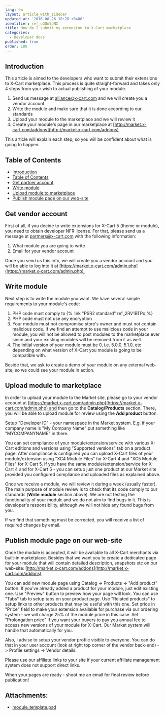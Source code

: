 ```yaml
---
lang: en
layout: article_with_sidebar
updated_at: '2016-08-26 10:28 +0400'
identifier: ref_uGQn5pNX
title: How do I submit my extension to X-Cart marketplace
categories:
  - Developer docs
published: true
order: 100
---
```



## Introduction

This article is aimed to the developers who want to submit their extensions to X-Cart marketplace. This process is quite straight-forward and takes only 4 steps from your wish to actual publishing of your module.

1.  Send us message at [alliance@x-cart.com](mailto:alliance@x-cart.com) and we will create you a vendor account
2.  Write the module and make sure that it is done according to our standards
3.  Upload your module to the marketplace and we will review it
4.  Create your module's page in our marketplace at [http://market.x-cart.com/addons](http://market.x-cart.com/addons)

This article will explain each step, so you will be confident about what is going to happen.

## Table of Contents

*   [Introduction](#introduction)
*   [Table of Contents](#table-of-contents)
*   [Get partner account](#get-vendor-account)
*   [Write module](#write-module)
*   [Upload module to marketplace](#upload-module-to-marketplace)
*   [Publish module page on our web-site](#publish-module-page-on-our-web-site)

## Get vendor account

First of all, if you decide to write extensions for X-Cart 5 (theme or module), you need to obtain developer NFR license. For that, please send us a message at [partners@x-cart.com](mailto:partners@x-cart.com) with the following information:

1.  What module you are going to write
2.  Email for your vendor account

Once you send us this info, we will create you a vendor account and you will be able to log into it at [https://market.x-cart.com/admin.php](https://market.x-cart.com/admin.php) 


## Write module

Next step is to write the module you want. We have several simple requirements to your module's code:

1.  PHP code must comply to {% link "PSR2 standard" ref_2RV1BTPq %}
2.  PHP code must not use any encryption
3.  Your module must not compromise store's owner and must not contain malicious code. If we find an attempt to use malicious code in your module, you will not be allowed to post modules to the marketplace ever since and your existing modules will be removed from it as well.
4.  The initial version of your module must be 0, i.e. 5.0.0, 5.1.0, etc depending on what version of X-Cart you module is going to be compatible with.

Beside that, we ask to create a demo of your module on any external web-site, so we could see your module in action.

## Upload module to marketplace

In order to upload your module to the Market site, please go to your vendor account at [https://market.x-cart.com/admin.php](https://market.x-cart.com/admin.php) and then go to the **Catalog/Products** section. There, you will be able to upload module for review using the **Add product** button. 

Setup "Developer ID" - your namespace in the Market system. E.g. if your company name is "My Company Name" put something like "MYCOMPANYNAME" in there.

You can set compliance of your module/extension/service with various X-Cart editions and versions using "Supported versions" tab on a product page. After compliance is configured you can upload X-Cart files of your module/extension using "XC4 Module Files" for X-Cart 4 and "XC5 Module Files" for X-Cart 5. If you have the same module/extension/service for X-Cart 4 and for X-Cart 5 - you can setup just one product at our Market site provided you configured compliance and uploaded files as explained above.

Once we receive a module, we will review it during a week (usually faster). The main purpose of module review is to check that its code comply to our standards (**Write module** section above). We are not testing the functionality of your module and we do not aim to find bugs in it. This is developer's responsibility, although we will not hide any found bugs from you.

If we find that something must be corrected, you will receive a list of required changes by email.

## Publish module page on our web-site

Once the module is accepted, it will be available to all X-Cart merchants via built-in marketplace. Besides that we want you to create a dedicated page for your module that will contain detailed description, snapshots etc on our web-site: [http://market.x-cart.com/addons](http://market.x-cart.com/addons)

You can add new module page using Catalog -> Products -> "Add product" button. If you've already added a product for your module, just edit existing one. Use "Preview" button to preview how your page will look. You can use "Tabs" tab to setup tabs on your product page. Use "Related products" to setup links to other products that may be useful with this one. Set price in "Price" field to make your extension available for purchase via our ordering system - we will charge 25% of the module price in this case. Set "Prolongation price" if you want your buyers to pay you annual fee to access new versions of your module for X-Cart. Our Market system will handle that automatically for you.

Also, I advise to setup your vendor profile visible to everyone. You can do that in your user account (look at right top corner of the vendor back-end) -> Profile settings -> Vendor details.

Please use our affiliate links to your site if your current affiliate management system does not support direct links.

When your pages are ready - shoot me an email for final review before publication!

## Attachments:

* [module_template.psd]({{site.baseurl}}/attachments/7504739/7602402.psd)
